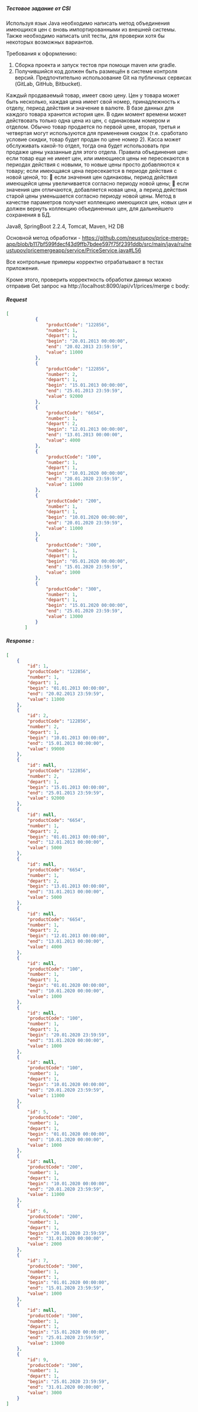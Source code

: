 ##### Тестовое задание от CSI

Используя язык Java необходимо написать метод объединения имеющихся цен с
вновь импортированными из внешней системы. Также необходимо написать unit тесты, для
проверки хотя бы некоторых возможных вариантов.

Требования к оформлению:
1) Сборка проекта и запуск тестов при помощи maven или gradle.
2) Получившийся код должен быть размещён в системе контроля версий.
Предпочтительно использование Git на публичных сервисах (GitLab, GitHub, Bitbucket).

Каждый продаваемый товар, имеет свою цену. Цен у товара может быть несколько,
каждая цена имеет свой номер, принадлежность к отделу, период действия и значение в
валюте.
В базе данных для каждого товара хранится история цен. В один момент времени
может действовать только одна цена из цен, с одинаковым номером и отделом. Обычно
товар продается по первой цене, вторая, третья и четвертая могут используются для
применения скидок (т.е. сработало условие скидки, товар будет продан по цене номер 2).
Касса может обслуживать какой-то отдел, тогда она будет использовать при продаже цены
указанные для этого отдела.
Правила объединения цен:
если товар еще не имеет цен, или имеющиеся цены не пересекаются в периодах действия
с новыми, то новые цены просто добавляются к товару;
если имеющаяся цена пересекается в периоде действия с новой ценой, то:

если значения цен одинаковы, период действия имеющейся цены увеличивается
согласно периоду новой цены;

если значения цен отличаются, добавляется новая цена, а период действия старой
цены уменьшается согласно периоду новой цены.
Метод в качестве параметров получает коллекцию имеющихся цен, новых цен и
должен вернуть коллекцию объединенных цен, для дальнейшего сохранения в БД.

Java8, SpringBoot 2.2.4, Tomcat, Maven, H2 DB

Основной метод обработки - https://github.com/neustupov/price-merge-app/blob/b117bf599fdecf43d9ffb7bdee597f75f2391ddb/src/main/java/ru/neustupov/pricemergeapp/service/PriceService.java#L56

Все контрольные примеры корректно отрабатывают в тестах приложения.

Кроме этого, проверить корректность обработки данных можно отправив Get запрос на http://localhost:8090/api/v1/prices/merge
с body:

##### Request

```json
[
           {
               "productCode": "122856",
               "number": 1,
               "depart": 1,
               "begin": "20.01.2013 00:00:00",
               "end": "20.02.2013 23:59:59",
               "value": 11000
           },
           {
               "productCode": "122856",
               "number": 2,
               "depart": 1,
               "begin": "15.01.2013 00:00:00",
               "end": "25.01.2013 23:59:59",
               "value": 92000
           },
           {
               "productCode": "6654",
               "number": 1,
               "depart": 2,
               "begin": "12.01.2013 00:00:00",
               "end": "13.01.2013 00:00:00",
               "value": 4000
           },
           {
               "productCode": "100",
               "number": 1,
               "depart": 1,
               "begin": "10.01.2020 00:00:00",
               "end": "20.01.2020 23:59:59",
               "value": 11000
           },
           {
               "productCode": "200",
               "number": 1,
               "depart": 1,
               "begin": "10.01.2020 00:00:00",
               "end": "20.01.2020 23:59:59",
               "value": 11000
           },
           {
               "productCode": "300",
               "number": 1,
               "depart": 1,
               "begin": "05.01.2020 00:00:00",
               "end": "15.01.2020 23:59:59",
               "value": 1000
           },
           {
               "productCode": "300",
               "number": 1,
               "depart": 1,
               "begin": "15.01.2020 00:00:00",
               "end": "25.01.2020 23:59:59",
               "value": 13000
           }
       ]
```
##### Response : 

```json
[
    {
        "id": 1,
        "productCode": "122856",
        "number": 1,
        "depart": 1,
        "begin": "01.01.2013 00:00:00",
        "end": "20.02.2013 23:59:59",
        "value": 11000
    },
    {
        "id": 2,
        "productCode": "122856",
        "number": 2,
        "depart": 1,
        "begin": "10.01.2013 00:00:00",
        "end": "15.01.2013 00:00:00",
        "value": 99000
    },
    {
        "id": null,
        "productCode": "122856",
        "number": 2,
        "depart": 1,
        "begin": "15.01.2013 00:00:00",
        "end": "25.01.2013 23:59:59",
        "value": 92000
    },
    {
        "id": null,
        "productCode": "6654",
        "number": 1,
        "depart": 2,
        "begin": "01.01.2013 00:00:00",
        "end": "12.01.2013 00:00:00",
        "value": 5000
    },
    {
        "id": null,
        "productCode": "6654",
        "number": 1,
        "depart": 2,
        "begin": "13.01.2013 00:00:00",
        "end": "31.01.2013 00:00:00",
        "value": 5000
    },
    {
        "id": null,
        "productCode": "6654",
        "number": 1,
        "depart": 2,
        "begin": "12.01.2013 00:00:00",
        "end": "13.01.2013 00:00:00",
        "value": 4000
    },
    {
        "id": null,
        "productCode": "100",
        "number": 1,
        "depart": 1,
        "begin": "01.01.2020 00:00:00",
        "end": "10.01.2020 00:00:00",
        "value": 1000
    },
    {
        "id": null,
        "productCode": "100",
        "number": 1,
        "depart": 1,
        "begin": "20.01.2020 23:59:59",
        "end": "31.01.2020 00:00:00",
        "value": 1000
    },
    {
        "id": null,
        "productCode": "100",
        "number": 1,
        "depart": 1,
        "begin": "10.01.2020 00:00:00",
        "end": "20.01.2020 23:59:59",
        "value": 11000
    },
    {
        "id": 5,
        "productCode": "200",
        "number": 1,
        "depart": 1,
        "begin": "01.01.2020 00:00:00",
        "end": "10.01.2020 00:00:00",
        "value": 1000
    },
    {
        "id": null,
        "productCode": "200",
        "number": 1,
        "depart": 1,
        "begin": "10.01.2020 00:00:00",
        "end": "20.01.2020 23:59:59",
        "value": 11000
    },
    {
        "id": 6,
        "productCode": "200",
        "number": 1,
        "depart": 1,
        "begin": "20.01.2020 23:59:59",
        "end": "31.01.2020 00:00:00",
        "value": 2000
    },
    {
        "id": 7,
        "productCode": "300",
        "number": 1,
        "depart": 1,
        "begin": "01.01.2020 00:00:00",
        "end": "15.01.2020 23:59:59",
        "value": 1000
    },
    {
        "id": null,
        "productCode": "300",
        "number": 1,
        "depart": 1,
        "begin": "15.01.2020 00:00:00",
        "end": "25.01.2020 23:59:59",
        "value": 13000
    },
    {
        "id": 9,
        "productCode": "300",
        "number": 1,
        "depart": 1,
        "begin": "25.01.2020 23:59:59",
        "end": "31.01.2020 00:00:00",
        "value": 3000
    }
]
```
